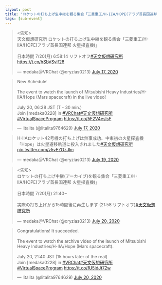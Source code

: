 ```yaml
---
layout: post
title: "ロケットの打ち上げ生中継を観る集会「三菱重工/H-IIA/HOPE(アラブ首長国連邦 火星探査機)」"
tags: [sub-event]
---
```


<blockquote class="twitter-tweet" data-theme="dark"><p lang="ja" dir="ltr">&lt;告知&gt;<br>天文仮想研究所 ロケットの打ち上げ生中継を観る集会「三菱重工/H-IIA/HOPE(アラブ首長国連邦 火星探査機)」<br><br>日本時間 7/20(月) 6:58:14 リフトオフ<a href="https://twitter.com/hashtag/%E5%A4%A9%E6%96%87%E4%BB%AE%E6%83%B3%E7%A0%94%E7%A9%B6%E6%89%80?src=hash&amp;ref_src=twsrc%5Etfw">#天文仮想研究所</a><a href="https://t.co/hSbVSvlf28">https://t.co/hSbVSvlf28</a></p>&mdash; medaka＠VRChat (@oryzias0213) <a href="https://twitter.com/oryzias0213/status/1284077331242291200?ref_src=twsrc%5Etfw">July 17, 2020</a></blockquote> <script async src="https://platform.twitter.com/widgets.js" charset="utf-8"></script>

<blockquote class="twitter-tweet" data-theme="dark"><p lang="en" dir="ltr">New Schedule!<br><br>The event to watch the launch of Mitsubishi Heavy Industries/H-IIA/Hope (Mars spacecraft) in the live video!<br><br>July 20, 06:28 JST (T - 30 min.)<br>Join [medaka0228] in <a href="https://twitter.com/hashtag/VRChat?src=hash&amp;ref_src=twsrc%5Etfw">#VRChat</a><a href="https://twitter.com/hashtag/%E5%A4%A9%E6%96%87%E4%BB%AE%E6%83%B3%E7%A0%94%E7%A9%B6%E6%89%80?src=hash&amp;ref_src=twsrc%5Etfw">#天文仮想研究所</a> <a href="https://twitter.com/hashtag/VirtualSpaceProgram?src=hash&amp;ref_src=twsrc%5Etfw">#VirtualSpaceProgram</a> <a href="https://t.co/5F2V4esIsF">https://t.co/5F2V4esIsF</a></p>&mdash; litalita (@litalita9764629) <a href="https://twitter.com/litalita9764629/status/1284134114916880384?ref_src=twsrc%5Etfw">July 17, 2020</a></blockquote> <script async src="https://platform.twitter.com/widgets.js" charset="utf-8"></script>

<blockquote class="twitter-tweet" data-theme="dark"><p lang="ja" dir="ltr">H-IIAロケット42号機の打ち上げは無事成功、中東初の火星探査機「Hope」は火星遷移軌道に投入されました<a href="https://twitter.com/hashtag/%E5%A4%A9%E6%96%87%E4%BB%AE%E6%83%B3%E7%A0%94%E7%A9%B6%E6%89%80?src=hash&amp;ref_src=twsrc%5Etfw">#天文仮想研究所</a> <a href="https://t.co/z5vEZOzJlm">pic.twitter.com/z5vEZOzJlm</a></p>&mdash; medaka＠VRChat (@oryzias0213) <a href="https://twitter.com/oryzias0213/status/1284998440556957696?ref_src=twsrc%5Etfw">July 19, 2020</a></blockquote> <script async src="https://platform.twitter.com/widgets.js" charset="utf-8"></script>

<blockquote class="twitter-tweet" data-conversation="none" data-theme="dark"><p lang="ja" dir="ltr">&lt;告知&gt;<br>ロケットの打ち上げ中継(アーカイブ)を観る集会「三菱重工/H-IIA/HOPE(アラブ首長国連邦 火星探査機)」<br><br>日本時間 7/20(月) 21:40~<br><br>実際の打ち上げから15時間後に再生します (21:58 リフトオフ)<a href="https://twitter.com/hashtag/%E5%A4%A9%E6%96%87%E4%BB%AE%E6%83%B3%E7%A0%94%E7%A9%B6%E6%89%80?src=hash&amp;ref_src=twsrc%5Etfw">#天文仮想研究所</a></p>&mdash; medaka＠VRChat (@oryzias0213) <a href="https://twitter.com/oryzias0213/status/1285001524809105408?ref_src=twsrc%5Etfw">July 20, 2020</a></blockquote> <script async src="https://platform.twitter.com/widgets.js" charset="utf-8"></script>

<blockquote class="twitter-tweet" data-theme="dark"><p lang="en" dir="ltr">Congratulations! It succeeded. <br><br>The event to watch the archive video of the launch of Mitsubishi Heavy Industries/H-IIA/Hope (Mars spacecraft).<br><br>July 20, 21:40 JST (15 hours later of the real)<br>Join [medaka0228] in <a href="https://twitter.com/hashtag/VRChat?src=hash&amp;ref_src=twsrc%5Etfw">#VRChat</a><a href="https://twitter.com/hashtag/%E5%A4%A9%E6%96%87%E4%BB%AE%E6%83%B3%E7%A0%94%E7%A9%B6%E6%89%80?src=hash&amp;ref_src=twsrc%5Etfw">#天文仮想研究所</a> <a href="https://twitter.com/hashtag/VirtualSpaceProgram?src=hash&amp;ref_src=twsrc%5Etfw">#VirtualSpaceProgram</a> <a href="https://t.co/fU5idJt72w">https://t.co/fU5idJt72w</a></p>&mdash; litalita (@litalita9764629) <a href="https://twitter.com/litalita9764629/status/1285058372480364544?ref_src=twsrc%5Etfw">July 20, 2020</a></blockquote> <script async src="https://platform.twitter.com/widgets.js" charset="utf-8"></script>